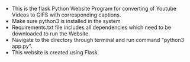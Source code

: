 - This is the flask Python Website Program for converting of Youtube Videos to GIFS with corresponding captions.
- Make sure python3 is installed in the system
- Requirements.txt file includes all dependencies which need to be downloaded to run the Website.
- Navigate to the directory through terminal and run command "python3 app.py".
- This website is created using Flask.